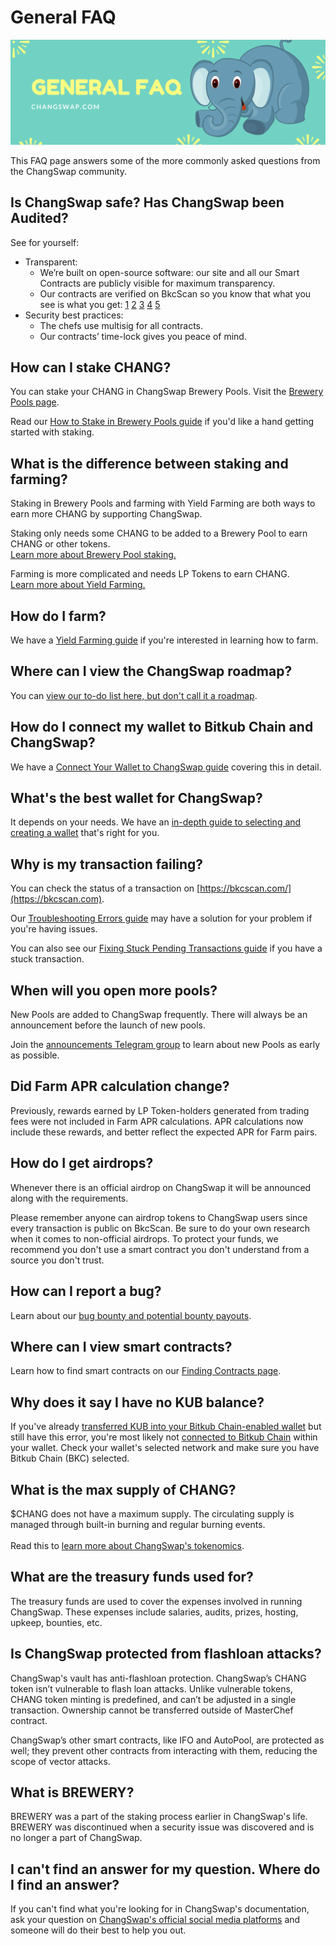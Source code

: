 # General FAQ

![](../.gitbook/assets/generalfaq.png)

This FAQ page answers some of the more commonly asked questions from the ChangSwap community.

## Is ChangSwap safe? Has ChangSwap been Audited?

See for yourself:

* Transparent:
  * We’re built on open-source software: our site and all our Smart Contracts are publicly visible for maximum transparency.
  * Our contracts are verified on BkcScan so you know that what you see is what you get: [1](https://bkcscan.com/address/0x10ED43C718714eb63d5aA57B78B54704E256024E) [2](https://bkcscan.com/address/0x73feaa1ee314f8c655e354234017be2193c9e24e#code) [3](https://bkcscan.com/address/0xbcfccbde45ce874adcb698cc183debcf17952812) [4](https://bkcscan.com/address/0x1b96b92314c44b159149f7e0303511fb2fc4774f#code) [5](https://bkcscan.com/address/0x92E8CeB7eAeD69fB6E4d9dA43F605D2610214E68)
* Security best practices:
  * The chefs use multisig for all contracts.
  * Our contracts’ time-lock gives you peace of mind.

## How can I stake CHANG?

You can stake your CHANG in ChangSwap Brewery Pools. Visit the [Brewery Pools page](https://changswap.com/pools).

Read our [How to Stake in Brewery Pools guide](https://docs.changswap.com/products/brewery-pool/brewery-pool-guide) if you'd like a hand getting started with staking.

## What is the difference between staking and farming?

Staking in Brewery Pools and farming with Yield Farming are both ways to earn more CHANG by supporting ChangSwap.

Staking only needs some CHANG to be added to a Brewery Pool to earn CHANG or other tokens.\
[Learn more about Brewery Pool staking.](https://docs.changswap.com/products/brewery-pool)

Farming is more complicated and needs LP Tokens to earn CHANG.\
[Learn more about Yield Farming.](https://docs.changswap.com/products/yield-farming)

## How do I farm?

We have a [Yield Farming guide](https://docs.changswap.com/products/yield-farming/how-to-use-farms) if you're interested in learning how to farm.

## Where can I view the ChangSwap roadmap?

You can [view our to-do list here, but don't call it a roadmap](https://docs.changswap.com/roadmap).

## How do I connect my wallet to Bitkub Chain and ChangSwap?

We have a [Connect Your Wallet to ChangSwap guide](https://docs.changswap.com/get-started/connection-guide) covering this in detail.

## What's the best wallet for ChangSwap?

It depends on your needs. We have an [in-depth guide to selecting and creating a wallet](https://docs.changswap.com/get-started/wallet-guide) that's right for you.

## Why is my transaction failing?

You can check the status of a transaction on [https://bkcscan.com/](https://bkcscan.com).

Our [Troubleshooting Errors guide](https://docs.changswap.com/help/troubleshooting) may have a solution for your problem if you're having issues.

You can also see our [Fixing Stuck Pending Transactions guide](https://docs.changswap.com/help/unsticking-a-transaction-stuck-as-pending-with-metamask) if you have a stuck transaction.

## When will you open more pools?

New Pools are added to ChangSwap frequently. There will always be an announcement before the launch of new pools.

Join the [announcements Telegram group](https://t.me/ChangSwapAnn) to learn about new Pools as early as possible.

## Did Farm APR calculation change?

Previously, rewards earned by LP Token-holders generated from trading fees were not included in Farm APR calculations. APR calculations now include these rewards, and better reflect the expected APR for Farm pairs.

## How do I get airdrops?

Whenever there is an official airdrop on ChangSwap it will be announced along with the requirements.

Please remember anyone can airdrop tokens to ChangSwap users since every transaction is public on BkcScan. Be sure to do your own research when it comes to non-official airdrops. To protect your funds, we recommend you don't use a smart contract you don't understand from a source you don't trust.

## How can I report a bug?

Learn about our [bug bounty and potential bounty payouts](https://docs.changswap.com/code/bug-bounty).

## Where can I view smart contracts?

Learn how to find smart contracts on our [Finding Contracts page](https://docs.changswap.com/code/smart-contracts).

## Why does it say I have no KUB balance?

If you've already [transferred KUB into your Bitkub Chain-enabled wallet](https://docs.changswap.com/get-started/kep20-guide) but still have this error, you're most likely not [connected to Bitkub Chain](https://docs.changswap.com/get-started/connection-guide) within your wallet. Check your wallet's selected network and make sure you have Bitkub Chain (BKC) selected.



## What is the max supply of CHANG?

$CHANG does not have a maximum supply. The circulating supply is managed through built-in burning and regular burning events.\
\
Read this to [learn more about ChangSwap's tokenomics](https://docs.changswap.com/tokenomics/chang).

## What are the treasury funds used for?

The treasury funds are used to cover the expenses involved in running ChangSwap. These expenses include salaries, audits, prizes, hosting, upkeep, bounties, etc.

## Is ChangSwap protected from flashloan attacks?

ChangSwap's vault has anti-flashloan protection. ChangSwap’s CHANG token isn’t vulnerable to flash loan attacks. Unlike vulnerable tokens, CHANG token minting is predefined, and can’t be adjusted in a single transaction. Ownership cannot be transferred outside of MasterChef contract.

ChangSwap’s other smart contracts, like IFO and AutoPool, are protected as well; they prevent other contracts from interacting with them, reducing the scope of vector attacks.



## What is BREWERY?

BREWERY was a part of the staking process earlier in ChangSwap's life. BREWERY was discontinued when a security issue was discovered and is no longer a part of ChangSwap.

## I can't find an answer for my question. Where do I find an answer?

If you can't find what you're looking for in ChangSwap's documentation, ask your question on [ChangSwap's official social media platforms](https://docs.changswap.com/contact-us/telegram) and someone will do their best to help you out.
